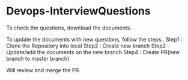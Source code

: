 # Devops-InterviewQuestions

To check the questions, download the documents.

To update the documents with new questions, follow the steps..
Step1 : Clone the Repository into local
Step2 : Create new branch
Step2 : Update/add the documents on the new branch
Step4 : Create PR(new branch to master branch)

Will review and merge the PR.
